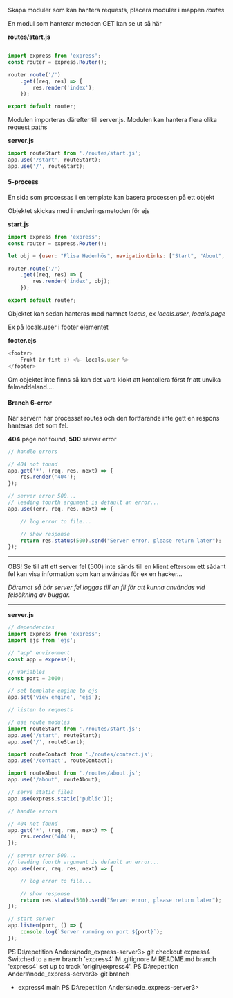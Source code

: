 
Skapa moduler som kan hantera requests, placera moduler i mappen *routes*

En modul som hanterar metoden GET kan se ut så här

**routes/start.js**
```javascript

import express from 'express';
const router = express.Router();

router.route('/')
    .get((req, res) => {
        res.render('index');
    });

export default router;
```

Modulen importeras därefter till server.js. Modulen kan hantera flera olika request paths

**server.js**

```javascript
import routeStart from './routes/start.js';
app.use('/start', routeStart);
app.use('/', routeStart);
```

#### 5-process
En sida som processas i en template kan basera processen på ett objekt

Objektet skickas med i renderingsmetoden för ejs

**start.js**

```javascript
import express from 'express';
const router = express.Router();

let obj = {user: "Flisa Hedenhös", navigationLinks: ["Start", "About", "Contact"], page: "start"};

router.route('/')
    .get((req, res) => {
        res.render('index', obj);
    });

export default router;
```

Objektet kan sedan hanteras med namnet *locals*, ex *locals.user*, *locals.page*

Ex på locals.user i footer elementet

**footer.ejs**

```javascript
<footer>
    Frukt är fint :) <%- locals.user %> 
</footer>
```

Om objektet inte finns så kan det vara klokt att kontollera först fr att unvika felmeddeland....


#### Branch 6-error

När servern har processat routes och den fortfarande inte gett en respons hanteras det som fel.

**404** page not found, **500** server error

```javascript
// handle errors

// 404 not found
app.get('*', (req, res, next) => {
    res.render('404');
});

// server error 500...
// leading fourth argument is default an error...
app.use((err, req, res, next) => {

    // log error to file...

    // show response
    return res.status(500).send("Server error, please return later");
});

```

***

OBS! Se till att ett server fel (500) inte sänds till en klient eftersom ett sådant fel kan visa information som kan användas för ex en hacker...

*Däremot så bör server fel loggas till en fil för att kunna användas vid felsökning av buggar.*

***

**server.js**

```javascript
// dependencies
import express from 'express';
import ejs from 'ejs';

// "app" environment
const app = express();

// variables
const port = 3000;

// set template engine to ejs
app.set('view engine', 'ejs');

// listen to requests

// use route modules
import routeStart from './routes/start.js';
app.use('/start', routeStart);
app.use('/', routeStart);

import routeContact from './routes/contact.js';
app.use('/contact', routeContact);

import routeAbout from './routes/about.js';
app.use('/about', routeAbout);

// serve static files
app.use(express.static('public'));

// handle errors

// 404 not found
app.get('*', (req, res, next) => {
    res.render('404');
});

// server error 500...
// leading fourth argument is default an error...
app.use((err, req, res, next) => {

    // log error to file...

    // show response
    return res.status(500).send("Server error, please return later");
});

// start server
app.listen(port, () => {
    console.log(`Server running on port ${port}`);
});
```

PS D:\repetition Anders\node_express-server3> git checkout express4
Switched to a new branch 'express4'
M       .gitignore
M       README.md
branch 'express4' set up to track 'origin/express4'.
PS D:\repetition Anders\node_express-server3> git branch
* express4
  main
PS D:\repetition Anders\node_express-server3> 